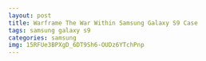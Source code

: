 ```yaml
---
layout: post
title: Warframe The War Within Samsung Galaxy S9 Case
tags: samsung galaxy s9
categories: samsung
img: 15RFUe3BPXgD_6DT9Sh6-OUDz6YTchPnp
---
```

